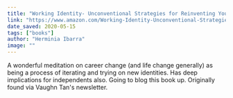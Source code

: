 ```yaml
---
title: "Working Identity- Unconventional Strategies for Reinventing Your Career"
link: "https://www.amazon.com/Working-Identity-Unconventional-Strategies-Reinventing/dp/1591394139"
date_saved: 2020-05-15
tags: ["books"]
author: "Herminia Ibarra"
image: ""
---
```


A wonderful meditation on career change (and life change generally) as being a process of iterating and trying on new identities. Has deep implications for independents also. Going to blog this book up. Originally found via Vaughn Tan's newsletter.
